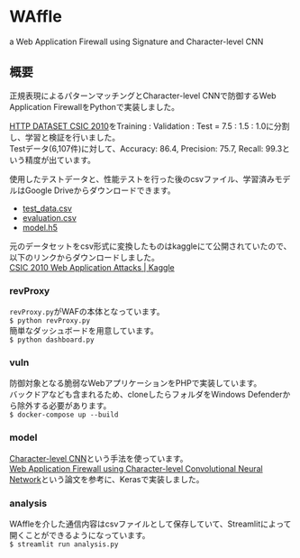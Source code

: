 # WAffle

a Web Application Firewall using Signature and Character-level CNN  

## 概要

正規表現によるパターンマッチングとCharacter-level CNNで防御するWeb Application FirewallをPythonで実装しました。  

[HTTP DATASET CSIC 2010](https://www.isi.csic.es/dataset/)をTraining : Validation : Test = 7.5 : 1.5 : 1.0に分割し、学習と検証を行いました。  
Testデータ(6,107件)に対して、Accuracy: 86.4, Precision: 75.7, Recall: 99.3という精度が出ています。  

使用したテストデータと、性能テストを行った後のcsvファイル、学習済みモデルはGoogle Driveからダウンロードできます。  
- [test_data.csv](https://drive.google.com/file/d/1tAyz4NLxBurCJPr72Yoa-u6lB9B3jsrc/view?usp=sharing)
- [evaluation.csv](https://drive.google.com/file/d/1PENhBPGiEq_S1qD-JJSLWblR9hBFxknA/view?usp=sharing)
- [model.h5](https://drive.google.com/file/d/1vXMnACj1IAAuXcG-gWbuYEsoB9Kaqxn8/view?usp=sharing)  

元のデータセットをcsv形式に変換したものはkaggleにて公開されていたので、以下のリンクからダウンロードしました。  
[CSIC 2010 Web Application Attacks | Kaggle](https://www.kaggle.com/ispangler/csic-2010-web-application-attacks)  

### revProxy

`revProxy.py`がWAFの本体となっています。  
`$ python revProxy.py`  
簡単なダッシュボードを用意しています。  
`$ python dashboard.py`

### vuln

防御対象となる脆弱なWebアプリケーションをPHPで実装しています。  
バックドアなども含まれるため、cloneしたらフォルダをWindows Defenderから除外する必要があります。  
`$ docker-compose up --build`

### model

[Character-level CNN](https://arxiv.org/abs/1509.01626)という手法を使っています。  
[Web Application Firewall using Character-level Convolutional Neural Network](http://iyatomi-lab.info/sites/default/files/user/CSPA2018%20Proceedings_ito.pdf)という論文を参考に、Kerasで実装しました。  

### analysis

WAffleを介した通信内容はcsvファイルとして保存していて、Streamlitによって開くことができるようになっています。  
`$ streamlit run analysis.py`  
